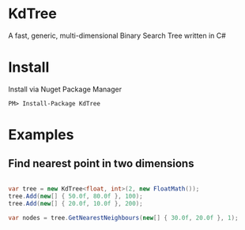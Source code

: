 KdTree
======

A fast, generic, multi-dimensional Binary Search Tree written in C#

# Install
Install via Nuget Package Manager

```
PM> Install-Package KdTree
```

# Examples 

## Find nearest point in two dimensions
```cs

var tree = new KdTree<float, int>(2, new FloatMath());
tree.Add(new[] { 50.0f, 80.0f }, 100);
tree.Add(new[] { 20.0f, 10.0f }, 200);

var nodes = tree.GetNearestNeighbours(new[] { 30.0f, 20.0f }, 1);

```
